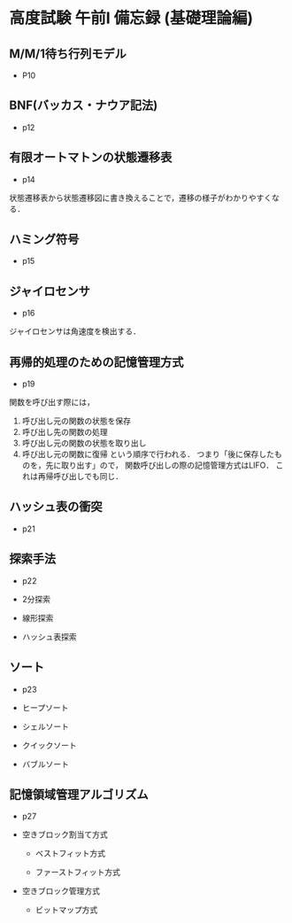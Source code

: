# 高度試験 午前Ⅰ 備忘録 (基礎理論編)

## M/M/1待ち行列モデル
* P10


## BNF(バッカス・ナウア記法)
* p12


## 有限オートマトンの状態遷移表
* p14

状態遷移表から状態遷移図に書き換えることで，遷移の様子がわかりやすくなる．

## ハミング符号
* p15


## ジャイロセンサ
* p16

ジャイロセンサは角速度を検出する．

## 再帰的処理のための記憶管理方式
- p19

関数を呼び出す際には，
1. 呼び出し元の関数の状態を保存
2. 呼び出し先の関数の処理
3. 呼び出し元の関数の状態を取り出し
4. 呼び出し元の関数に復帰
という順序で行われる．
つまり「後に保存したものを，先に取り出す」ので，
関数呼び出しの際の記憶管理方式はLIFO．
これは再帰呼び出しでも同じ．

## ハッシュ表の衝突
* p21

## 探索手法
* p22

* 2分探索

* 線形探索

* ハッシュ表探索

## ソート
* p23

* ヒープソート

* シェルソート

* クイックソート

* バブルソート

## 記憶領域管理アルゴリズム
* p27

* 空きブロック割当て方式

  * ベストフィット方式

  * ファーストフィット方式

* 空きブロック管理方式

  * ビットマップ方式

